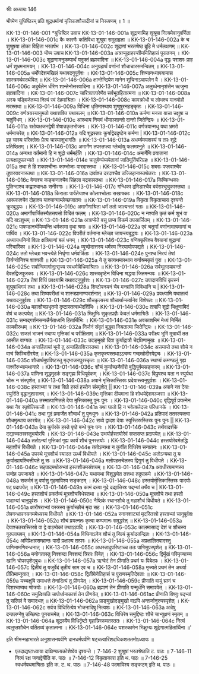 श्रीः
अध्यायः 146

भीष्मेण युधिष्ठिरम् प्रति शूद्रधर्माणां मृत्तिकाशौचादीनां च निरूपणम् ॥ 1 ॥
	
KK-13-01-146-001	*युधिष्ठिर उवाच 
KK-13-01-146-001a	शूद्राणामिह शुश्रूषा नित्यमेवानुवर्णिता ।
KK-13-01-146-001c	कैः कारणैः कतिविधा शुश्रूषा समुदाहृता ॥
KK-13-01-146-002a	के च शुश्रूषया लोका विहिता भरतर्षभ ।
KK-13-01-146-002c	शुद्राणां भरतश्रेष्ठ ब्रूहि मे धर्मलक्षणम् ॥
KK-13-01-146-003	भीष्म उवाच 
KK-13-01-146-003a	अत्राप्युदाहरन्तीममितिहासं पुरातनम् ।
KK-13-01-146-003c	शूद्राणामनुकम्पार्थं यदुक्तं ब्रह्मवादिना ॥
KK-13-01-146-004a	वृद्धः पराशरः प्राह धर्मं शुभ्रमनामयम् ।
KK-13-01-146-004c	अनुग्रहार्थं वर्णानां शौचाचारसमन्वितम् ॥
KK-13-01-146-005a	धर्मोपदेशमखिलं यथावदनुपूर्वशः ।
KK-13-01-146-005c	शिष्यानध्यापयामास शास्त्रमर्थवदर्थवित् ॥
KK-13-01-146-006a	क्षान्तेन्द्रियेण मानेन शुचिनाऽचापलेन वै ।
KK-13-01-146-006c	अदुर्बलेन धीरेण शान्तेनोत्तरवादिना ॥
KK-13-01-146-007a	अलुब्धेनानृशंसेन ऋजुना ब्रह्मवादिना ।
KK-13-01-146-007c	चारित्रतत्परेणैव सर्वभूतहितात्मना ॥
KK-13-01-146-008a	अरयः षड्विजेतव्या नित्यं स्वं देहमाश्रिताः ।
KK-13-01-146-008c	कामक्रोधौ च लोभश्च मानमोहौ मदस्तथा ॥
KK-13-01-146-009a	विधिना धृतिमास्थाय शुश्रूषुरनहङ्कृतः ।
KK-13-01-146-009c	वर्णत्रयस्यानुमतो यथाशक्ति यथाबलम् ॥
KK-13-01-146-010a	कर्मणा मनसा वाचा चक्षुषा च चतुर्विधम् ।
KK-13-01-146-010c	आस्थाय नियमं धीमाञ्शान्तो दान्तो जितेन्द्रियः ॥
KK-13-01-146-011a	रक्षोयक्षजनद्वेषी शेषान्नकृतभोजनः ।
KK-13-01-146-011c	वर्णत्रयान्मधु यथा भ्रमरो धर्ममाचरेत् ॥
KK-13-01-146-012a	यदि शूद्रस्तपः कुर्याद्वेददृष्टेन कर्मणा |
KK-13-01-146-012c	इह चास्य परिक्लेशः प्रेत्य चास्याशुभागतिः ॥
KK-13-01-146-013a	अधर्म्यमयशस्यं च तपः शूद्रे प्रतिष्ठितम् ।
KK-13-01-146-013c	अमार्गेण तपस्तप्त्वा म्लेच्छेषु फलमश्नुते ॥
KK-13-01-146-014a	अन्यथा वर्तमानो हि न शूद्रो धर्ममर्हति ।
KK-13-01-146-014c	अमार्गेणि प्रयातानां प्रत्यक्षादुपलभ्यते ।
KK-13-01-146-014e	चातुर्वर्ण्यव्यपेतानां जातिमूर्तिपरिग्रहः ॥
KK-13-01-146-015a	तथा ते हि शकाश्चीनाः काम्भोजाः पारदास्तथा ।
KK-13-01-146-015c	शबराः पप्लवाश्चैव तुषारयवनास्तथा ॥
KK-13-01-146-016a	दार्वाश्च दरदाश्चैव उज्जिहानास्तथेतराः ।
KK-13-01-146-016c	वेणाश्च कङ्कणाश्चैव सिंहला मद्रकास्तथा ॥
KK-13-01-146-017a	किष्किन्धकाः पुलिन्दाश्च कह्वाश्चान्ध्राः सनीरगाः ।
KK-13-01-146-017c	गन्धिका द्रमिडाश्चैव बर्बराश्चूचुकास्तथा ॥
KK-13-01-146-018a	किराताः पार्वतेयाश्च कोलाश्चोलाः सखाषकाः ।
KK-13-01-146-018c	आरूकाश्चैव दोहाश्च याश्चान्याम्लेच्छजातयः ॥
KK-13-01-146-019a	विकृता विकृताचारा दृश्यन्ते क्रूरबुद्धयः ।
KK-13-01-146-019c	अमार्गेणाश्रिता धर्मं ततो जात्यन्तरं गताः ॥
KK-13-01-146-020a	अमार्गोपार्जितस्यैतत्तपसो विदितं फलम् ।
KK-13-01-146-020c	न नश्यति कृतं कर्म शुभं वा यदि वाऽशुभम् ॥
KK-13-01-146-021a	अत्राप्येते वसु प्राप्य विकर्म तपसार्जितम् ।
KK-13-01-146-021c	पाषण्डानर्चयिष्यन्ति धर्मकामा वृथा श्रमाः ॥
KK-13-01-146-022a	एवं चतुर्णां वर्णानामाश्रमाणां च पार्थिव ।
KK-13-01-146-022c	विपरीतं वर्तमाना म्लेच्छा जायन्त्यबुद्धयः ॥
KK-13-01-146-023a	अध्यायधनिनो विप्राः क्षत्रियाणां बलं धनम् ।
KK-13-01-146-023c	वणिक्कृषिश्च वैश्यानां शूद्राणां परिचारिका ॥
KK-13-01-146-024a	व्युच्छेदात्तस्य धर्मस्य निरयायोपपद्यते ।
KK-13-01-146-024c	ततो म्लेच्छा भवन्त्येते निर्घृणा धर्मवर्जिताः ।
KK-13-01-146-024e	पुनश्च निरयं तेषां तिर्यग्योनिश्च शाश्वती ॥
KK-13-01-146-025a	ये तु सत्यथमास्थाय वर्णाश्रमकृतं पुरा ।
KK-13-01-146-025c	सर्वान्विमार्गानुत्सृज्य स्वधर्मविधिमाश्रिताः ॥
KK-13-01-146-026a	सर्वभूतदयावन्तो दैवतद्विजपूजकाः ।
KK-13-01-146-026c	शास्त्रदृष्टेन विधिना श्रद्धया जितमन्यवः ॥
KK-13-01-146-027a	तेषां विधिं प्रवक्ष्यामि यथावदनुपूर्वशः ।
KK-13-01-146-027c	उपादानविधिं कृत्स्नं शुश्रूषाधिगमं तथा ॥
KK-13-01-146-028a	शिष्टोपनयनं चैव मन्त्राणि विविधानि च |
KK-13-01-146-028c	तथा शिष्यपरीक्षां च शास्त्रप्रामाण्यदर्शनात् ॥
KK-13-01-146-029a	प्रवक्ष्यामि यथातत्वं यथावदनुपूर्वशः ।
KK-13-01-146-029c	शौचकृत्यस्य शौचार्थान्सर्वानेव विशेषतः ॥
KK-13-01-146-030a	महाशौचप्रभृतयो दृष्टास्तत्वार्थदर्शिभिः ।
KK-13-01-146-030c	तत्रापि शूद्रो भिक्षूणामिदं शेषं च कल्पयेत् ॥
KK-13-01-146-031a	भिक्षुभिः सुकृतप्रज्ञैः केवलं धर्ममाश्रितैः ।
KK-13-01-146-031c	सम्यद्गर्शनसम्पन्नैर्गताध्वनि हितार्थिभिः ।
KK-13-01-146-031e	अवकाशमिमं मेध्यं निर्मितं कामवीरुधम् ॥
KK-13-01-146-032a	निर्जनं संवृतं बुद्ध्वा नियतात्मा जितेन्द्रियः ।
KK-13-01-146-032c	सजलं भाजनं स्थाप्य मृत्तिकां च परीक्षिताम् ॥
KK-13-01-146-033a	परीक्ष्य भूमिं मूत्रार्थी तत आसीत वाग्यतः ।
KK-13-01-146-033c	उदङ्मुखो दिवा कुर्याद्रात्रौ चेद्दक्षिणामुखः ॥
KK-13-01-146-034a	अन्तर्हितायां भूमौ तु अन्तर्हितशिरास्तथा ।
KK-13-01-146-034c	असमाप्ते तथा शौचे न वाचं किञ्चिदीरयेत् ॥
KK-13-01-146-035a	कृतकृत्यस्तथाऽऽचम्य गच्छन्नोदीरयेद्वचः ।
KK-13-01-146-035c	शौचार्थमुपविष्टस्तु मृद्भाजनपुरस्कृतः ॥
KK-13-01-146-036a	स्थाप्यं कमण्डलुं गृह्य पार्श्वोरुभ्यामथान्तरे ।
KK-13-01-146-036c	शौचं कुर्याच्छनैर्वीरो बुद्धिपूर्वमसङ्करम् ॥
KK-13-01-146-037a	पाणिना शुद्धमुदकं सङ्गृह्य विधिपूर्वकम् ।
KK-13-01-146-037c	विप्रुषश्च यता न स्युर्यथा चोरू न संस्पृशेत् ॥
KK-13-01-146-038a	अपाने मृत्तिकास्तिस्रः प्रदेयास्त्वनुपूर्वशः ।
KK-13-01-146-038c	हस्ताभ्यां च तथा विप्रो हस्तं हस्तेन संस्पृशेत् ||
KK-13-01-146-039a	अपाने नव देयाः स्युरिति वृद्धानुशासनम् ।
KK-13-01-146-039c	मृत्तिका दीयमाना हि शोधयेद्देशमञ्जसा ॥
KK-13-01-146-040a	तस्मात्पाणितले देया मृत्तिकास्तु पुनः पुनः ।
KK-13-01-146-040c	बृद्धिपूर्वं प्रयत्नेन यथा नैव स्पृशेत्स्फिजौ ॥
KK-13-01-146-041a	यथा घातो हि न भवेत्क्लेदजः परिधानके ।
KK-13-01-146-041c	तथा गुदं प्रमार्जेत शौचार्थं तु पुनःपुनः ॥
KK-13-01-146-042a	प्रतिपादं ततस्त्यक्त्वा शौचमुत्थाय कारयेत् ।
KK-13-01-146-042c	सव्ये द्वादश देयाः स्युस्तिस्रस्तिस्रः पुनः पुनः ||
KK-13-01-146-043a	देया कूर्परके हस्ते पृष्ठे बन्धे पुनः पनः ।
KK-13-01-146-043c	तथैवादर्शके दद्याच्चतस्रस्तूभयोरपि ।
KK-13-01-146-043e	उभयोर्हस्तयोरेवं सप्तसप्त प्रदापयेत् ॥
KK-13-01-146-044a	ततोऽन्यां मृत्तिकां गृह्य कार्यं शौचं पुनस्तयोः ।
KK-13-01-146-044c	हस्तयोरेवमेतद्धि महाशौचं विधीयते ।
KK-13-01-146-044e	ततोऽन्यथा न कुर्वीत विधिरेष सनातनः ॥
KK-13-01-146-045a	उपस्थे मूत्रशौचं स्यादत ऊर्ध्वं विधीयते ।
KK-13-01-146-045c	अतोऽन्यथा तु यः कुर्यात्प्रायश्चित्तीयते तु सः ॥
KK-13-01-146-046a	मलोपहतचेलस्य द्विगुणं तु विधीयते ।
KK-13-01-146-046c	सहपादमथोरुभ्यां हस्तशौचमसंशयम् ॥
KK-13-01-146-047a	अवधीरयमाणस्य सन्देह उपजायते ।
KK-13-01-146-047c	यथायथा विशुद्ध्येत तत्तथा तदुपक्रमे ॥
KK-13-01-146-048a	सकर्दमं तु वर्षासु गृहमाविश्य सङ्कटम् ।
KK-13-01-146-048c	हस्तयोर्मृत्तिकास्तिस्रः पादयोः षट् प्रदापयेत् ॥
KK-13-01-146-049a	कामं दत्त्वा गुदे दद्यात्तिस्रः पद्भ्यां तथैव च |
KK-13-01-146-049c	हस्तशौचं प्रकर्तव्यं मूत्रशौचविधेस्तथा ॥
KK-13-01-146-050a	मूत्रशौचे तथा हस्तौ पादाभ्यां चानुपूर्वशः ।
KK-13-01-146-050c	नैष्ठिके स्थानशौचे तु महाशौचं विधीयते ॥
KK-13-01-146-051a	क्षारौषराभ्यां वस्त्रस्य कुर्याच्छौचं मृदा सह ।
KK-13-01-146-051c	लेपगन्धापनयनममेध्यस्य विधीयते ॥
KK-13-01-146-052a	स्नानशाट्यां मृदस्तिस्रो हस्ताभ्यां चानुपूर्वशः ।
KK-13-01-146-052c	शौचं प्रयत्नतः कृत्वा कम्पमानः समुद्धरेत् ॥
KK-13-01-146-053a	देयाश्चतस्रस्तिस्रो वा द्वे वाऽप्येकां तथाऽऽपदि ।
KK-13-01-146-053c	कालमासाद्य देशं च शौचस्य गुरुलाघवम् ॥
KK-13-01-146-054a	विधिनाऽनेन शौचं तु नित्यं कुर्यादतन्द्रितः ।
KK-13-01-146-054c	अविप्रेक्षन्नसम्भ्रान्तः पादौ प्रक्षाल्य तत्परः ॥
KK-13-01-146-055a	अप्रक्षालितपादस्तु पाणिमामणिबन्धनात् ।
KK-13-01-146-055c	अधस्तादुपरिष्टाच्च ततः पाणिमुपस्पृशेत् ॥
KK-13-01-146-056a	मनोगतास्तु निश्शब्दा निश्शब्दं त्रिरपः पिबेत् ।
KK-13-01-146-056c	द्विर्मुखं परिमृज्याच्च खानि चोपस्पृशेद्बुधः ॥
KK-13-01-146-057a	ऋग्वेदं तेन प्रीणाति प्रथमं यः पिबेदपः ।
KK-13-01-146-057c	द्वितीयं तु यजुर्वेदं तृतीयं साम एव च ॥
KK-13-01-146-058a	मृज्यते प्रथमं तेन अथर्वा प्रीतिमाप्नुयात् ।
KK-13-01-146-058c	द्वितीयेनेतिहासं च पुराणस्मृतिदेवताः ॥
KK-13-01-146-059a	यच्चक्षुषि समाधत्ते तेनादित्यं तु प्रीणयेत् ।
KK-13-01-146-059c	प्रीणाति वायुं घ्राणं च दिशश्चाप्यथ श्रोत्रयोः ॥
KK-13-01-146-060a	ब्रह्माणं तेन प्रीणाति यन्मूर्धनि समापयेत् ।
KK-13-01-146-060c	समुत्क्षिपति चापोर्ध्वमाकाशं तेन प्रीणयेत् ॥
KK-13-01-146-061ac	प्रीणाति विष्णुः पद्भ्यां तु सलिलं वै समादधत् ॥
KK-13-01-146-062a	प्राङ्मुखोदङ्मुखो वाऽपि अन्तर्जानुरुपस्पृशेत् ।
KK-13-01-146-062c	सर्वत्र विधिरित्येष भोजनादिषु नित्यशः ॥
KK-13-01-146-063a	अन्नेषु दन्तलग्नेषु उच्छिष्टः पुनराचमेत् ।
KK-13-01-146-063c	विधिरेष समुद्दिष्टः शौचे चाभ्युक्षणं स्मृतम् ॥
KK-13-01-146-064a	शूद्रस्यैष विधिर्दृष्टो गृहान्निष्क्रमतस्ततः ।
KK-13-01-146-064c	नित्यं त्वलुप्तशौचेन वर्तितव्यं कृतात्मना ।
KK-13-01-146-064e	यशस्कामेन भिक्षुभ्यः शूद्रेणात्महितार्थिना ॥' 

इति श्रीमन्महाभारते अनुशासनपर्वणि दानधर्मपर्वणि षट्चत्वारिंशदधिकशततमोऽध्यायः ॥

* एतदाद्यष्टाध्याया दाक्षिण्यत्यकोशेष्वेव दृश्यन्ते । 7-146-2 शुश्रूषां भरतश्रेष्ठति ट. पाठः ॥ 7-146-11 नित्यं रक्ष जनाद्वेषीति क. पाठः ॥ 7-146-12 विकृताकारा इति थ. पाठः ॥ 7-146-25 स्वधर्मपथमाश्रिताः इति क. ट. थ. पाठः ॥ 7-146-48 पदमाविश्य सङ्कटम् इति थ. पाठः ॥
